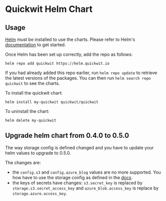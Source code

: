 # Quickwit Helm Chart

## Usage

[Helm](https://helm.sh) must be installed to use the charts. Please refer to
Helm's [documentation](https://helm.sh/docs) to get started.

Once Helm has been set up correctly, add the repo as follows:

    helm repo add quickwit https://helm.quickwit.io

If you had already added this repo earlier, run `helm repo update` to retrieve
the latest versions of the packages. You can then run `helm search repo
quickwit` to see the charts.

To install the quickwit chart:

    helm install my-quickwit quickwit/quickwit

To uninstall the chart:

    helm delete my-quickwit

## Upgrade helm chart from 0.4.0 to 0.5.0

The way storage config is defined changed and you have to update your helm values to upgrade to 0.5.0.

The changes are:
- the `config.s3` and `config.azure_blog` values are no more supported. You how have to use the storage config as defined in the [docs](https://quickwit.io/docs/configuration/storage-config).
- the keys of secrets have changes: `s3.secret_key` is replaced by `storage.s3.secret_access_key` and `azure_blob.access_key` is replace by `storage.azure.access_key`.
